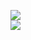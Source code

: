 [![](https://img.shields.io/badge/Made%20With-Github%20Spray-lightgrey.svg?style=for-the-badge&logo=github)](https://github.com/Annihil/github-spray#4275)  
[![](https://i.imgur.com/2DrTn0Z.gif)](https://github.com/Annihil/github-spray)